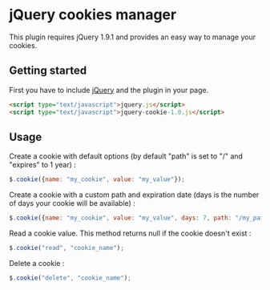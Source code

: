 jQuery cookies manager
======================

This plugin requires jQuery 1.9.1 and provides an easy way to manage your cookies.

## Getting started

First you have to include [jQuery](http://jquery.com/) and the plugin in your page.

```html
<script type="text/javascript">jquery.js</script>
<script type="text/javascript">jquery-cookie-1.0.js</script>
```
## Usage

Create a cookie with default options (by default "path" is set to "/" and "expires" to 1 year) :

```javascript
$.cookie({name: "my_cookie", value: "my_value"});
```
Create a cookie with a custom path and expiration date (days is the number of days your cookie will be available) :

```javascript
$.cookie({name: "my_cookie", value: "my_value", days: 7, path: "/my_path"});
```

Read a cookie value. This method returns null if the cookie doesn't exist :

```javascript
$.cookie("read", "cookie_name");
```

Delete a cookie : 

```javascript
$.cookie("delete", "cookie_name");
```
